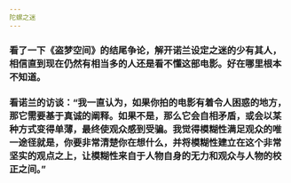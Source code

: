 ```yaml
---
陀螺之迷
---
```

###   看了一下《盗梦空间》的结尾争论，解开诺兰设定之迷的少有其人，相信直到现在仍然有相当多的人还是看不懂这部电影。好在哪里根本不知道。

###   看诺兰的访谈：“我一直认为，如果你拍的电影有着令人困惑的地方，那它需要基于真诚的阐释。如果不是，那么它会自相矛盾，或会以某种方式变得单薄，最终使观众感到受骗。我觉得模糊性满足观众的唯一途径就是，你要非常清楚你在想什么，并将模糊性建立在这个非常坚实的观点之上，让模糊性来自于人物自身的无力和观众与人物的校正之间。”
